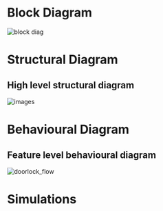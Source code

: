 # Block Diagram


![block diag](https://user-images.githubusercontent.com/94466750/144291796-603be5a1-8b92-442f-9b1f-7b69de1cfe5c.PNG)

# Structural Diagram


## High level structural diagram


![images](https://user-images.githubusercontent.com/94466750/144292059-099d1efa-685e-4461-a463-e003d68983c9.png)
 


 
 # Behavioural Diagram
 
 
 ## Feature level behavioural diagram
 
 ![doorlock_flow](https://user-images.githubusercontent.com/94466750/144292231-ba9c455c-feef-4f53-9399-453fcb7b7c8e.png)



# Simulations



